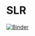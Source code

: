 # SLR

[![Binder](https://mybinder.org/badge_logo.svg)](https://mybinder.org/v2/gh/Scarletleaph/SLR/main?labpath=include50-preprocessing.ipynb)
